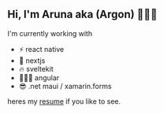 ## Hi, I'm Aruna aka (Argon) 👨🏻‍💻

I'm currently working with 
  - ⚡️ react native
  - 🚀 nextjs
  - 🔥 sveltekit
  - 👨🏻‍💻 angular
  - 😎 .net maui / xamarin.forms

heres my [resume](https://dhc5u8b4iht6q.cloudfront.net/websites/arunaw/Aruna_Wickramasinghe.pdf) if you like to see.






